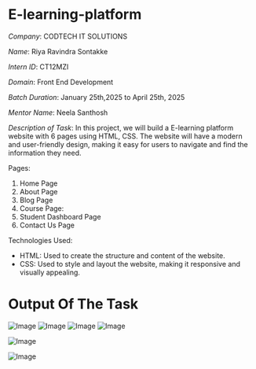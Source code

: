 # E-learning-platform

*Company*: CODTECH IT SOLUTIONS

*Name*: Riya Ravindra Sontakke

*Intern ID*: CT12MZI

*Domain*: Front End Development

*Batch Duration*: January 25th,2025 to April 25th, 2025

*Mentor Name*: Neela Santhosh

*Description of Task*: In this project, we will build a E-learning platform website with 6 pages using HTML, CSS. The website will have a modern and user-friendly design, making it easy for users to navigate and find the information they need.

Pages:
1. Home Page
2. About Page
3. Blog Page
4. Course Page:
5. Student Dashboard Page
6. Contact Us Page

Technologies Used:
- HTML: Used to create the structure and content of the website.
- CSS: Used to style and layout the website, making it responsive and visually appealing.


#  Output Of The Task
![Image](https://github.com/user-attachments/assets/98fd406b-4cd7-4337-b009-66e51ddf08bd)
![Image](https://github.com/user-attachments/assets/cc817336-1a21-4153-8ede-00328abdc45f)
![Image](https://github.com/user-attachments/assets/27012a7b-652b-47f3-ba76-b8f83d85aaff)
![Image](https://github.com/user-attachments/assets/f3815ad2-c005-477a-8ebf-15bc3fb62028)


![Image](https://github.com/user-attachments/assets/a72b737f-e774-4684-90ac-3044c7830a86)

![Image](https://github.com/user-attachments/assets/70101f46-12be-4938-8643-9c83484edb43)

